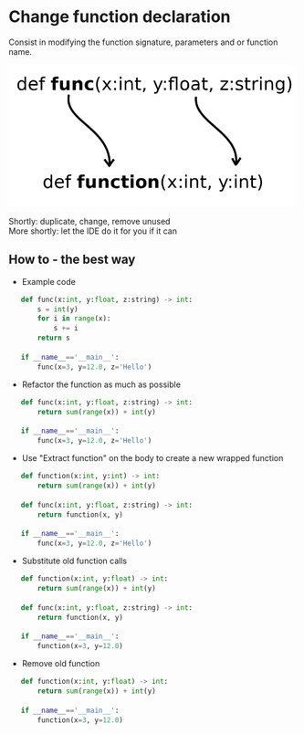 # Change function declaration
Consist in modifying the function signature, parameters and or function
name.

![Schema](./image.png)

Shortly: duplicate, change, remove unused  
More shortly: let the IDE do it for you if it can

## How to - the best way
 * Example code
 ```python
    def func(x:int, y:float, z:string) -> int:
        s = int(y)
        for i in range(x):
            s += i
        return s     
        
    if __name__=='__main__':
        func(x=3, y=12.0, z='Hello')   
 ```

 * Refactor the function as much as possible 
 ```python
    def func(x:int, y:float, z:string) -> int:
        return sum(range(x)) + int(y)
        
    if __name__=='__main__':
        func(x=3, y=12.0, z='Hello')   
 ```
 
 * Use "Extract function" on the body to create a new wrapped function 
 ```python
    def function(x:int, y:int) -> int:
        return sum(range(x)) + int(y)
        
    def func(x:int, y:float, z:string) -> int:
        return function(x, y)
        
    if __name__=='__main__':
        func(x=3, y=12.0, z='Hello')   
 ```
 * Substitute old function calls
 ```python
    def function(x:int, y:float) -> int:
        return sum(range(x)) + int(y)
        
    def func(x:int, y:float, z:string) -> int:
        return function(x, y)
        
    if __name__=='__main__':
        function(x=3, y=12.0)   
 ```

 * Remove old function 
 ```python
    def function(x:int, y:float) -> int:
        return sum(range(x)) + int(y)
        
    if __name__=='__main__':
        function(x=3, y=12.0)    
 ```
